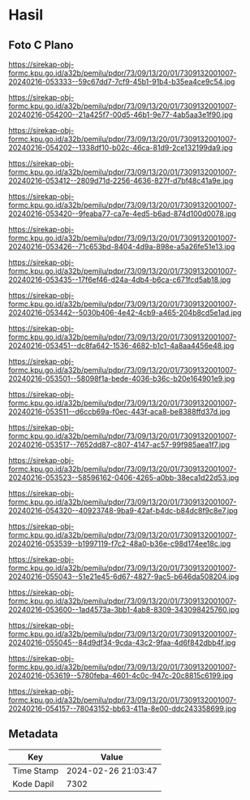 # Hasil

## Foto C Plano

https://sirekap-obj-formc.kpu.go.id/a32b/pemilu/pdpr/73/09/13/20/01/7309132001007-20240216-053333--59c67dd7-7cf9-45b1-91b4-b35ea4ce9c54.jpg

https://sirekap-obj-formc.kpu.go.id/a32b/pemilu/pdpr/73/09/13/20/01/7309132001007-20240216-054200--21a425f7-00d5-46b1-9e77-4ab5aa3e1f90.jpg

https://sirekap-obj-formc.kpu.go.id/a32b/pemilu/pdpr/73/09/13/20/01/7309132001007-20240216-054202--1338df10-b02c-46ca-81d9-2ce132199da9.jpg

https://sirekap-obj-formc.kpu.go.id/a32b/pemilu/pdpr/73/09/13/20/01/7309132001007-20240216-053412--2809d71d-2256-4636-827f-d7bf48c41a9e.jpg

https://sirekap-obj-formc.kpu.go.id/a32b/pemilu/pdpr/73/09/13/20/01/7309132001007-20240216-053420--9feaba77-ca7e-4ed5-b6ad-874d100d0078.jpg

https://sirekap-obj-formc.kpu.go.id/a32b/pemilu/pdpr/73/09/13/20/01/7309132001007-20240216-053426--71c653bd-8404-4d9a-898e-a5a26fe51e13.jpg

https://sirekap-obj-formc.kpu.go.id/a32b/pemilu/pdpr/73/09/13/20/01/7309132001007-20240216-053435--17f6ef46-d24a-4db4-b6ca-c671fcd5ab18.jpg

https://sirekap-obj-formc.kpu.go.id/a32b/pemilu/pdpr/73/09/13/20/01/7309132001007-20240216-053442--5030b406-4e42-4cb9-a465-204b8cd5e1ad.jpg

https://sirekap-obj-formc.kpu.go.id/a32b/pemilu/pdpr/73/09/13/20/01/7309132001007-20240216-053451--dc8fa642-1536-4682-b1c1-4a8aa4456e48.jpg

https://sirekap-obj-formc.kpu.go.id/a32b/pemilu/pdpr/73/09/13/20/01/7309132001007-20240216-053501--58098f1a-bede-4036-b36c-b20e164901e9.jpg

https://sirekap-obj-formc.kpu.go.id/a32b/pemilu/pdpr/73/09/13/20/01/7309132001007-20240216-053511--d6ccb69a-f0ec-443f-aca8-be8388ffd37d.jpg

https://sirekap-obj-formc.kpu.go.id/a32b/pemilu/pdpr/73/09/13/20/01/7309132001007-20240216-053517--7652dd87-c807-4147-ac57-99f985aea1f7.jpg

https://sirekap-obj-formc.kpu.go.id/a32b/pemilu/pdpr/73/09/13/20/01/7309132001007-20240216-053523--58596162-0406-4265-a0bb-38eca1d22d53.jpg

https://sirekap-obj-formc.kpu.go.id/a32b/pemilu/pdpr/73/09/13/20/01/7309132001007-20240216-054320--40923748-9ba9-42af-b4dc-b84dc8f9c8e7.jpg

https://sirekap-obj-formc.kpu.go.id/a32b/pemilu/pdpr/73/09/13/20/01/7309132001007-20240216-053539--b1997119-f7c2-48a0-b36e-c98d174ee18c.jpg

https://sirekap-obj-formc.kpu.go.id/a32b/pemilu/pdpr/73/09/13/20/01/7309132001007-20240216-055043--51e21e45-6d67-4827-9ac5-b646da508204.jpg

https://sirekap-obj-formc.kpu.go.id/a32b/pemilu/pdpr/73/09/13/20/01/7309132001007-20240216-053600--1ad4573a-3bb1-4ab8-8309-343098425760.jpg

https://sirekap-obj-formc.kpu.go.id/a32b/pemilu/pdpr/73/09/13/20/01/7309132001007-20240216-055045--84d9df34-9cda-43c2-9faa-4d6f842dbb4f.jpg

https://sirekap-obj-formc.kpu.go.id/a32b/pemilu/pdpr/73/09/13/20/01/7309132001007-20240216-053619--5780feba-4601-4c0c-947c-20c8815c6199.jpg

https://sirekap-obj-formc.kpu.go.id/a32b/pemilu/pdpr/73/09/13/20/01/7309132001007-20240216-054157--78043152-bb63-411a-8e00-ddc243358699.jpg


## Metadata

| Key        | Value               |
| ---------- | ------------------- |
| Time Stamp | 2024-02-26 21:03:47 |
| Kode Dapil | 7302                |




